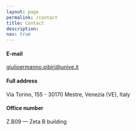 ```yaml
---
layout: page
permalink: /contact
title: Contact
description:
nav: true
---
```


#### **E-mail**

[giulioermanno.pibiri@unive.it](mailto:giulioermanno.pibiri@unive.it)

#### **Full address**

Via Torino, 155 - 30170 Mestre, Venezia (VE), Italy

#### **Office number**

Z.B09 — Zeta B building